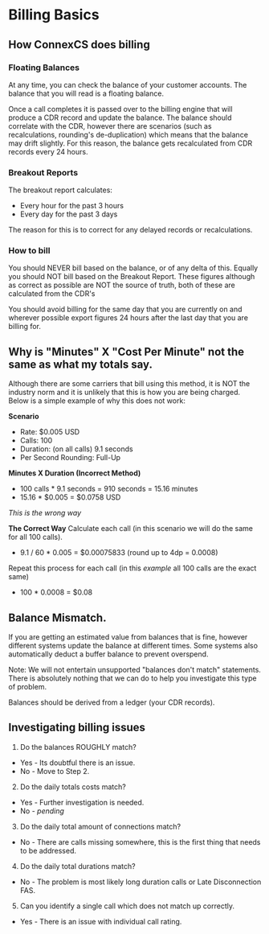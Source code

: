 # Billing Basics

## How ConnexCS does billing

### Floating Balances
At any time, you can check the balance of your customer accounts. The balance that you will read is a floating balance.

Once a call completes it is passed over to the billing engine that will produce a CDR record and update the balance. The balance should correlate with the CDR, however there are scenarios (such as recalculations, rounding's de-duplication) which means that the balance may drift slightly. For this reason, the balance gets recalculated from CDR records every 24 hours.

### Breakout Reports
The breakout report calculates:

* Every hour for the past 3 hours
* Every day for the past 3 days

The reason for this is to correct for any delayed records or recalculations.

### How to bill
You should NEVER bill based on the balance, or of any delta of this. Equally you should NOT bill based on the Breakout Report. These figures although as correct as possible are NOT the source of truth, both of these are calculated from the CDR's

You should avoid billing for the same day that you are currently on and wherever possible export figures 24 hours after the
last day that you are billing for.


## Why is "Minutes" X "Cost Per Minute" not the same as what my totals say.
Although there are some carriers that bill using this method, it is NOT the industry norm and it is unlikely that this is how you are being charged. Below is a simple example of why this does not work:

**Scenario**

* Rate: $0.005 USD
* Calls: 100
* Duration: (on all calls) 9.1 seconds
* Per Second Rounding: Full-Up

**Minutes X Duration (Incorrect Method)**

+ 100 calls * 9.1 seconds = 910 seconds = 15.16 minutes
+ 15.16 * $0.005 = $0.0758 USD

*This is the wrong way*

**The Correct Way**
Calculate each call (in this scenario we will do the same for all 100 calls).

+ 9.1 / 60 * 0.005 =  $0.00075833 (round up to 4dp = 0.0008)

Repeat this process for each call (in this *example* all 100 calls are the exact same)

+ 100 * 0.0008 = $0.08

## Balance Mismatch.
If you are getting an estimated value from balances that is fine, however different systems update the balance at different times. Some systems also automatically deduct a buffer balance to prevent overspend.

Note: We will not entertain unsupported "balances don't match" statements. There is absolutely nothing that we can do to help you investigate this type of problem.

Balances should be derived from a ledger (your CDR records).


## Investigating billing issues

1. Do the balances ROUGHLY match?
+ Yes - Its doubtful there is an issue.
+ No - Move to Step 2.
2. Do the daily totals costs match?
+ Yes - Further investigation is needed.
+ No - *pending*
3. Do the daily total amount of connections match?
+ No - There are calls missing somewhere, this is the first thing that needs to be addressed.
4. Do the daily total durations match?
+ No - The problem is most likely long duration calls or Late Disconnection FAS.
5. Can you identify a single call which does not match up correctly.
+ Yes - There is an issue with individual call rating.
